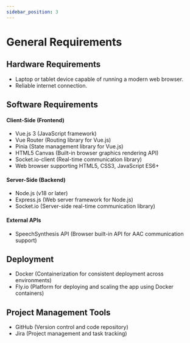 ```yaml
---
sidebar_position: 3
---
```


# General Requirements

## Hardware Requirements
- Laptop or tablet device capable of running a modern web browser.
- Reliable internet connection.

## Software Requirements

#### Client-Side (Frontend)
- Vue.js 3 (JavaScript framework)
- Vue Router (Routing library for Vue.js)
- Pinia (State management library for Vue.js)
- HTML5 Canvas (Built-in browser graphics rendering API)
- Socket.io-client (Real-time communication library)
- Web browser supporting HTML5, CSS3, JavaScript ES6+

#### Server-Side (Backend)
- Node.js (v18 or later)
- Express.js (Web server framework for Node.js)
- Socket.io (Server-side real-time communication library)
  
#### External APIs
- SpeechSynthesis API (Browser built-in API for AAC communication support)

## Deployment
- Docker (Containerization for consistent deployment across environments)
- Fly.io (Platform for deploying and scaling the app using Docker containers)

## Project Management Tools
- GitHub (Version control and code repository)
- Jira (Project management and task tracking)

